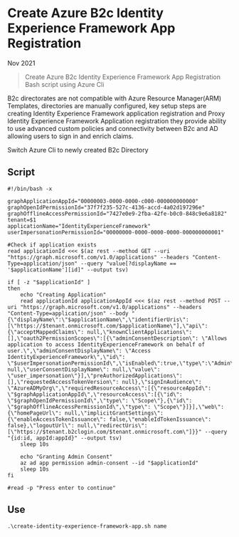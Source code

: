 # Create Azure B2c Identity Experience Framework App Registration

Nov 2021

> Create Azure B2c Identity Experience Framework App Registration Bash script using Azure Cli

B2c directorates are not compatible with Azure Resource Manager(ARM) Templates, directories are manually configured, key setup steps are creating Identity Experience Framework application registration and Proxy Identity Experience Framework Application registration they provide ability to use advanced custom policies and connectivity between B2c and AD allowing users to sign in and enrich claims. 

Switch Azure Cli to newly created B2c Directory 

## Script

```
#!/bin/bash -x

graphApplicationAppId="00000003-0000-0000-c000-000000000000"
graphOpenIdPermissionId="37f7f235-527c-4136-accd-4a02d197296e"
graphOfflineAccessPermissionId="7427e0e9-2fba-42fe-b0c0-848c9e6a8182"
tenant=$1
applicationName="IdentityExperienceFramework"
userImpersonationPermissionId="00000000-0000-0000-0000-000000000001"

#Check if application exists 
read applicationId <<< $(az rest --method GET --uri "https://graph.microsoft.com/v1.0/applications" --headers "Content-Type=application/json" --query "value[?displayName == '$applicationName'][id]" --output tsv)

if [ -z "$applicationId" ]
then
	echo "Creating Application"
	read applicationId applicationAppId <<< $(az rest --method POST --uri "https://graph.microsoft.com/v1.0/applications" --headers "Content-Type=application/json" --body "{\"displayName\":\"$applicationName\",\"identifierUris\": [\"https://$tenant.onmicrosoft.com/$applicationName\"],\"api\": {\"acceptMappedClaims\": null,\"knownClientApplications\": [],\"oauth2PermissionScopes\":[{\"adminConsentDescription\": \"Allows application to access IdentityExperienceFramework on behalf of user.\",\"adminConsentDisplayName\": \"Access IdentityExperienceFramework\",\"id\": \"$userImpersonationPermissionId\",\"isEnabled\":true,\"type\":\"Admin\",\"userConsentDescription\": null,\"userConsentDisplayName\": null,\"value\": \"user_impersonation\"}],\"preAuthorizedApplications\": [],\"requestedAccessTokenVersion\": null},\"signInAudience\": \"AzureADMyOrg\",\"requiredResourceAccess\":[{\"resourceAppId\": \"$graphApplicationAppId\",\"resourceAccess\":[{\"id\": \"$graphOpenIdPermissionId\",\"type\": \"Scope\"},{\"id\": \"$graphOfflineAccessPermissionId\",\"type\": \"Scope\"}]}],\"web\": {\"homePageUrl\": null,\"implicitGrantSettings\": {\"enableAccessTokenIssuance\": false,\"enableIdTokenIssuance\": false},\"logoutUrl\": null,\"redirectUris\": [\"https://$tenant.b2clogin.com/$tenant.onmicrosoft.com\"]}}" --query "{id:id, appId:appId}" --output tsv) 
	sleep 10s

	echo "Granting Admin Consent"
	az ad app permission admin-consent --id "$applicationId"
	sleep 10s
fi

#read -p "Press enter to continue"
```

## Use
```
.\create-identity-experience-framework-app.sh name
```